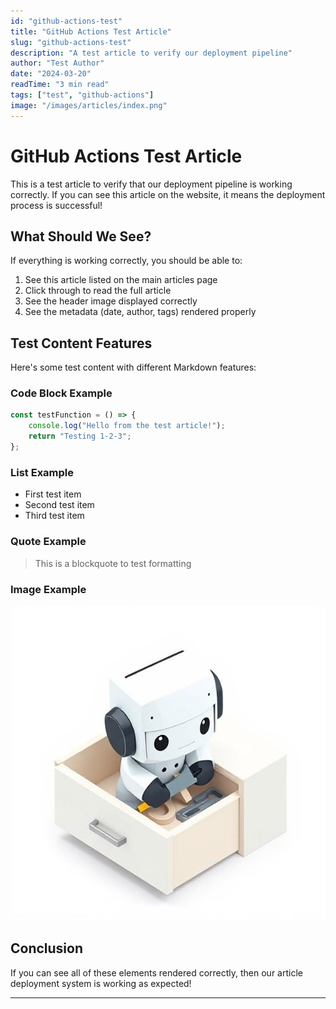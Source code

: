 ```yaml
---
id: "github-actions-test"
title: "GitHub Actions Test Article"
slug: "github-actions-test"
description: "A test article to verify our deployment pipeline"
author: "Test Author"
date: "2024-03-20"
readTime: "3 min read"
tags: ["test", "github-actions"]
image: "/images/articles/index.png"
---
```


# GitHub Actions Test Article

This is a test article to verify that our deployment pipeline is working correctly. If you can see this article on the website, it means the deployment process is successful!

## What Should We See?

If everything is working correctly, you should be able to:

1. See this article listed on the main articles page
2. Click through to read the full article
3. See the header image displayed correctly
4. See the metadata (date, author, tags) rendered properly

## Test Content Features


Here's some test content with different Markdown features:

### Code Block Example


```javascript
const testFunction = () => {
    console.log("Hello from the test article!");
    return "Testing 1-2-3";
};
```

 

### List Example

- First test item
- Second test item
- Third test item

### Quote Example

> This is a blockquote to test formatting

### Image Example

![Test Image](/images/articles/index.png)

## Conclusion

If you can see all of these elements rendered correctly, then our article deployment system is working as expected!

--- 